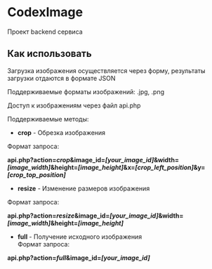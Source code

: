 # CodexImage
Проект backend сервиса 
## Как использовать
Загрузка изображения осуществляется через форму, результаты загрузки отдаются в формате JSON

Поддерживаемые форматы изображений: .jpg, .png

Доступ к изображениям через файл api.php

Поддерживаемые методы:
* **crop** - Обрезка изображения

Формат запроса:

**api.php?action=*crop*&image_id=*[your_image_id]*&width=*[image_width]*&height=*[image_height]*&x=*[crop_left_position]*&y=*[crop_top_position]***

* **resize** - Изменение размеров изображения

Формат запроса:

**api.php?action=*resize*&image_id=*[your_image_id]*&width=*[image_width]*&height=*[image_height]***

* **full** - Получение исходного изображения<br>Формат запроса:

**api.php?action=*full*&image_id=*[your_image_id]***
